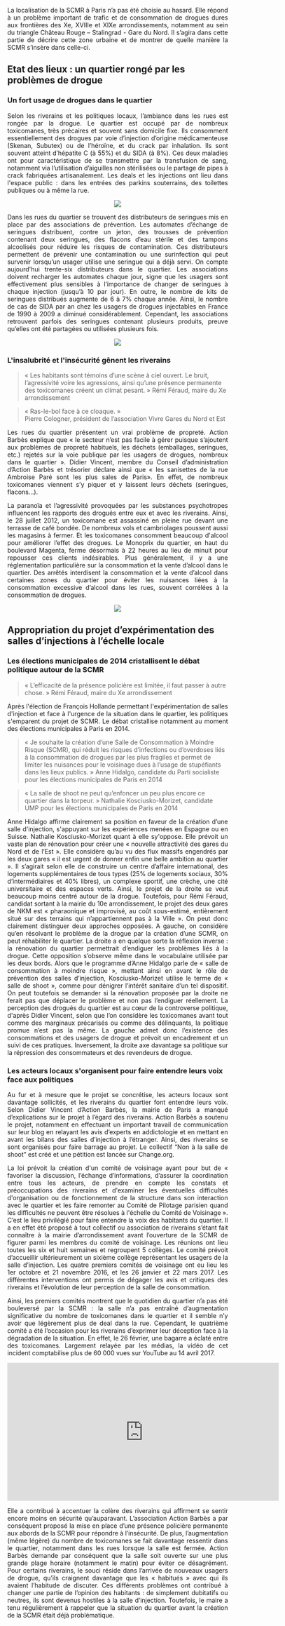 <p align= "justify">La localisation de la SCMR à Paris n’a pas été choisie au hasard. Elle répond à un problème important de trafic et de consommation de drogues dures aux frontières des Xe, XVIIIe et XIXe arrondissements, notamment au sein du triangle Château Rouge – Stalingrad - Gare du Nord. Il s’agira dans cette partie de décrire cette zone urbaine et de montrer de quelle manière la SCMR s’insère dans celle-ci.</p>

## Etat des lieux : un quartier rongé par les problèmes de drogue

### Un fort usage de drogues dans le quartier

<p align= "justify">Selon les riverains et les politiques locaux, l’ambiance dans les rues est rongée par la drogue. Le quartier est occupé par de nombreux toxicomanes, très précaires et souvent sans domicile fixe. Ils consomment essentiellement des drogues par voie d’injection d’origine médicamenteuse (Skenan, Subutex) ou de l’héroïne, et du crack par inhalation. Ils sont souvent atteint d’hépatite C (à 55%) et du SIDA (à 8%). Ces deux maladies ont pour caractéristique de se transmettre par la transfusion de sang, notamment via l’utilisation d’aiguilles non stérilisées ou le partage de pipes à crack fabriquées artisanalement. Les deals et les injections ont lieu dans l'espace public : dans les entrées des parkins souterrains, des toilettes publiques ou à même la rue.</p> 

<div style="text-align:center"><img src ="https://scontent-cdg2-1.xx.fbcdn.net/v/t1.0-9/17553685_433587216976986_4803492048705807728_n.jpg?oh=b1d5428ea6f5a0d1ca6fdd0b9a6793d9&oe=597F16F5" /></div>

<p align= "justify">Dans les rues du quartier se trouvent des distributeurs de seringues mis en place par des associations de prévention. Les automates d’échange de seringues distribuent, contre un jeton, des trousses de prévention contenant deux seringues, des flacons d’eau stérile et des tampons alcoolisés pour réduire les risques de contamination. Ces distributeurs permettent de prévenir une contamination ou une surinfection qui peut survenir lorsqu’un usager utilise une seringue qui a déjà servi.  On compte aujourd'hui trente-six distributeurs dans le quartier. Les associations doivent recharger les automates chaque jour, signe que les usagers sont effectivement plus sensibles à l’importance de changer de seringues à chaque injection (jusqu’à 10 par jour). En outre, le nombre de kits de seringues distribués augmente de 6 à 7% chaque année. Ainsi, le nombre de cas de SIDA par an chez les usagers de drogues injectables en France de 1990 à 2009 a diminué considérablement. Cependant, les associations retrouvent parfois des seringues contenant plusieurs produits, preuve qu’elles ont été partagées ou utilisées plusieurs fois.</p>   

<div style="text-align:center"><img src ="http://i.f1g.fr/media/ext/805x453/www.lefigaro.fr/medias/2013/10/12/PHOfec37278-3353-11e3-b845-7f65b7ceff53-805x453.jpg" /></div>


### L'insalubrité et l'insécurité gênent les riverains

> « Les habitants sont témoins d’une scène à ciel ouvert. Le bruit, l’agressivité voire les agressions, ainsi qu’une présence permanente des toxicomanes créent un climat pesant. »
Rémi Féraud, maire du Xe arrondissement

> « Ras-le-bol face à ce cloaque. »  
Pierre Cologner, président de l’association Vivre Gares du Nord et Est 

<p align= "justify">Les rues du quartier présentent un vrai problème de propreté. Action Barbès explique que « le secteur n’est pas facile à gérer puisque s’ajoutent aux problèmes de propreté habituels, les déchets (emballages, seringues, etc.) rejetés sur la voie publique par les usagers de drogues, nombreux dans le quartier ». Didier Vincent, membre du Conseil d’administration d’Action Barbès et trésorier déclare ainsi que « les sanisettes de la rue Ambroise Paré sont les plus sales de Paris». En effet, de nombreux toxicomanes viennent s’y piquer et y laissent leurs déchets (seringues, flacons…).</p>    

<p align= "justify">La paranoïa et l’agressivité provoquées par les substances psychotropes influencent les rapports des drogués entre eux et avec les riverains. Ainsi, le 28 juillet 2012, un toxicomane est assassiné en pleine rue devant une terrasse de café bondée. De nombreux vols et cambriolages poussent aussi les magasins à fermer. Et les toxicomanes consomment beaucoup d'alcool pour améliorer l’effet des drogues. Le Monoprix du quartier, en haut du boulevard Magenta, ferme désormais à 22 heures au lieu de minuit  pour repousser ces clients indésirables. Plus généralement, il y a une réglementation particulière sur la consommation et la vente d’alcool dans le quartier. Des arrêtés interdisent la consommation et la vente d’alcool dans certaines zones du quartier pour éviter les nuisances liées à la consommation excessive d’alcool dans les rues, souvent corrélées à la consommation de drogues.</p>  

<div style="text-align:center"><img src ="http://vivregaresnord-est.fr/wp-content/uploads/2013/12/TEXTE-C-tract_Manif-01-12-2012.jpg" /></div>

## Appropriation du projet d’expérimentation des salles d’injections à l’échelle locale

### Les élections municipales de 2014 cristallisent le débat politique autour de la SCMR

> « L’efficacité de la présence policière est limitée, il faut passer à autre chose. »
Rémi Féraud, maire du Xe arrondissement

<p align= "justify">Après l'élection de François Hollande permettant l'expérimentation de salles d'injection et face à l'urgence de la situation dans le quartier, les politiques s'emparent du projet de SCMR. Le débat cristallise notamment au moment des élections municipales à Paris en 2014.</p>  

> « Je souhaite la création d’une Salle de Consommation à Moindre Risque (SCMR), qui réduit les risques d’infections ou d’overdoses liés à la consommation de drogues par les plus fragiles et permet de limiter les nuisances pour le voisinage dues à l’usage de stupéfiants dans les lieux publics. »
Anne Hidalgo, candidate du Parti socialiste pour les élections municipales de Paris en 2014

> « La salle de shoot ne peut qu’enfoncer un peu plus encore ce quartier dans la torpeur. »
Nathalie Kosciusko-Morizet, candidate UMP pour les élections municipales de Paris en 2014

<p align= "justify">Anne Hidalgo affirme clairement sa position en faveur de la création d’une salle d'injection, s'appuyant sur les expériences menées en Espagne ou en Suisse. Nathalie Kosciusko-Morizet quant à elle sy'oppose. Elle prévoit un vaste plan de rénovation pour créer une « nouvelle attractivité des gares du Nord et de l’Est ». Elle considère qu’au vu des flux massifs engendrés par les deux gares « il est urgent de donner enfin une belle ambition au quartier ». Il s’agirait selon elle de construire un centre d’affaire international, des logements supplémentaires de tous types (25% de logements sociaux, 30% d’intermédiaires et 40% libres), un complexe sportif, une crèche, une cité universitaire et des espaces verts. Ainsi, le projet de la droite se veut beaucoup moins centré autour de la drogue. Toutefois, pour Rémi Féraud, candidat sortant à la mairie du 10e arrondissement, le projet des deux gares de NKM est « pharaonique et improvisé, au coût sous-estimé, entièrement situé sur des terrains qui n’appartiennent pas à la Ville ». On peut donc clairement distinguer deux approches opposées. A gauche, on considère qu’en résolvant le problème de la drogue par la création d’une SCMR, on peut réhabiliter le quartier. La droite a en quelque sorte la réflexion inverse : la rénovation du quartier permettrait d’endiguer les problèmes liés à la drogue. Cette opposition s’observe même dans le vocabulaire utilisée par les deux bords. Alors que le programme d’Anne Hidalgo parle de « salle de consommation à moindre risque », mettant ainsi en avant le rôle de prévention des salles d’injection, Kosciusko-Morizet utilise le terme de « salle de shoot », comme pour dénigrer l’intérêt sanitaire d’un tel dispositif. On peut toutefois se demander si la rénovation proposée par la droite ne ferait pas que déplacer le problème et non pas l’endiguer réellement. La perception des drogués du quartier est au cœur de la controverse politique, d'après Didier Vincent, selon que l’on considère les toxicomanes avant tout comme des marginaux précarisés ou comme des délinquants, la politique promue n’est pas la même. La gauche admet donc l’existence des consommations et des usagers de drogue et prévoit un encadrement et un suivi de ces pratiques. Inversement, la droite axe davantage sa politique sur la répression des consommateurs et des revendeurs de drogue.</p>   

### Les acteurs locaux s'organisent pour faire entendre leurs voix face aux politiques

<p align= "justify">Au fur et à mesure que le projet se concrétise, les acteurs locaux sont davantage sollicités, et les riverains du quartier font entendre leurs voix. Selon Didier Vincent d’Action Barbès, la mairie de Paris a manqué d’explications sur le projet à l’égard des riverains. Action Barbès a soutenu le projet, notamment en effectuant un important travail de communication sur leur blog en relayant les avis d’experts en addictologie et en mettant en avant les bilans des salles d’injection à l’étranger. Ainsi, des riverains se sont organisés pour faire barrage au projet. Le collectif “Non à la salle de shoot” est créé et une pétition est lancée sur Change.org.</p>  

<p align= "justify">La loi prévoit la création d'un comité de voisinage ayant pour but de « favoriser la discussion, l’échange d’informations, d’assurer la coordination entre tous les acteurs, de prendre en compte les constats et préoccupations des riverains et d'examiner les éventuelles difficultés d'organisation ou de fonctionnement de la structure dans son interaction avec le quartier et les faire remonter au Comité de Pilotage parisien quand les difficultés ne peuvent être résolues à l'échelle du Comité de Voisinage ». C’est le lieu privilégié pour faire entendre la voix des habitants du quartier. Il a en effet été proposé à tout collectif ou association de riverains s’étant fait connaître à la mairie d’arrondissement avant l’ouverture de la SCMR de figurer parmi les membres du comité de voisinage. Les réunions ont lieu toutes les six et huit semaines et regroupent 5 collèges. Le comité prévoit d’accueillir ultérieurement un sixième collège représentant les usagers de la salle d’injection. Les quatre premiers comités de voisinage ont eu lieu les 1er octobre et 21 novembre 2016, et les 26 janvier et 22 mars 2017. Les différentes interventions ont permis de dégager les avis et critiques des riverains et l’évolution de leur perception de la salle de consommation.</p>  

<p align= "justify">Ainsi, les premiers comités montrent que le quotidien du quartier n’a pas été bouleversé par la SCMR : la salle n’a pas entraîné d’augmentation significative du nombre de toxicomanes dans le quartier et il semble n’y avoir que légèrement plus de deal dans la rue. Cependant, le quatrième comité a été l’occasion pour les riverains d’exprimer leur déception face à la dégradation de la situation. En effet, le 26 février, une bagarre a éclaté entre des toxicomanes. Largement relayée par les médias, la vidéo de cet incident comptabilise plus de 60 000 vues sur YouTube au 14 avril 2017.</p> 

<iframe width="620" height="315" src="https://youtu.be/CbJsizekORc" frameborder="0" allowfullscreen></iframe>

<p align= "justify">Elle a contribué à accentuer la colère des riverains qui affirment se sentir encore moins en sécurité qu’auparavant. L’association Action Barbès a par conséquent proposé la mise en place d’une présence policière permanente aux abords de la SCMR pour répondre à l’insécurité. De plus, l’augmentation (même légère) du nombre de toxicomanes se fait davantage ressentir dans le quartier, notamment dans les rues lorsque la salle est fermée. Action Barbès demande par conséquent que la salle soit ouverte sur une plus grande plage horaire (notamment le matin) pour éviter ce désagrément. Pour certains riverains, le souci réside dans l’arrivée de nouveaux usagers de drogue, qu’ils craignent davantage que les « habitués » avec qui ils avaient l’habitude de discuter. Ces différents problèmes ont contribué à changer une partie de l’opinion des habitants : de simplement dubitatifs ou neutres, ils sont devenus hostiles à la salle d’injection. Toutefois, le maire a tenu régulièrement à rappeler que la situation du quartier avant la création de la SCMR était déjà problématique.</p>  
